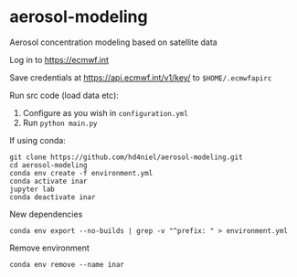 # aerosol-modeling
Aerosol concentration modeling based on satellite data

Log in to https://ecmwf.int

Save credentials at https://api.ecmwf.int/v1/key/ to `$HOME/.ecmwfapirc`

Run src code (load data etc):
1. Configure as you wish in `configuration.yml`
2. Run `python main.py`

If using conda:
```
git clone https://github.com/hd4niel/aerosol-modeling.git
cd aerosol-modeling
conda env create -f environment.yml
conda activate inar
jupyter lab
conda deactivate inar
```
New dependencies
```
conda env export --no-builds | grep -v "^prefix: " > environment.yml
```
Remove environment
```
conda env remove --name inar
```
